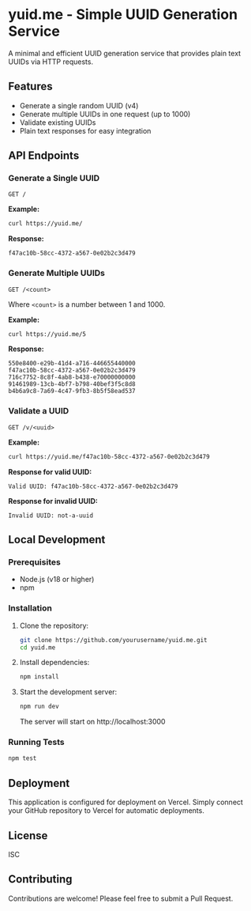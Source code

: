 # yuid.me - Simple UUID Generation Service

A minimal and efficient UUID generation service that provides plain text UUIDs via HTTP requests.

## Features

- Generate a single random UUID (v4)
- Generate multiple UUIDs in one request (up to 1000)
- Validate existing UUIDs
- Plain text responses for easy integration

## API Endpoints

### Generate a Single UUID

```
GET /
```

**Example:**

```bash
curl https://yuid.me/
```

**Response:**

```
f47ac10b-58cc-4372-a567-0e02b2c3d479
```

### Generate Multiple UUIDs

```
GET /<count>
```

Where `<count>` is a number between 1 and 1000.

**Example:**

```bash
curl https://yuid.me/5
```

**Response:**

```
550e8400-e29b-41d4-a716-446655440000
f47ac10b-58cc-4372-a567-0e02b2c3d479
716c7752-8c8f-4ab8-b438-e70000000000
91461989-13cb-4bf7-b798-40bef3f5c8d8
b4b6a9c8-7a69-4c47-9fb3-8b5f58ead537
```

### Validate a UUID

```
GET /v/<uuid>
```

**Example:**

```bash
curl https://yuid.me/f47ac10b-58cc-4372-a567-0e02b2c3d479
```

**Response for valid UUID:**

```
Valid UUID: f47ac10b-58cc-4372-a567-0e02b2c3d479
```

**Response for invalid UUID:**

```
Invalid UUID: not-a-uuid
```

## Local Development

### Prerequisites

- Node.js (v18 or higher)
- npm

### Installation

1. Clone the repository:

   ```bash
   git clone https://github.com/yourusername/yuid.me.git
   cd yuid.me
   ```

2. Install dependencies:

   ```bash
   npm install
   ```

3. Start the development server:

   ```bash
   npm run dev
   ```

   The server will start on http://localhost:3000

### Running Tests

```bash
npm test
```

## Deployment

This application is configured for deployment on Vercel. Simply connect your GitHub repository to Vercel for automatic deployments.

## License

ISC

## Contributing

Contributions are welcome! Please feel free to submit a Pull Request.
